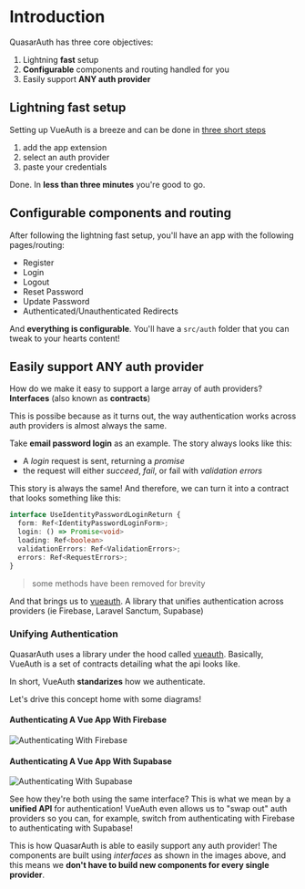 # Introduction

QuasarAuth has three core objectives:
1. Lightning **fast** setup
2. **Configurable** components and routing handled for you
3. Easily support **ANY auth provider**

## Lightning fast setup
Setting up VueAuth is a breeze and can be done in [three short steps](/guide/getting-started)
1. add the app extension
2. select an auth provider
3. paste your credentials

Done. In **less than three minutes** you're good to go.

## Configurable components and routing
After following the lightning fast setup, you'll have an app with the following pages/routing:
- Register
- Login
- Logout
- Reset Password
- Update Password
- Authenticated/Unauthenticated Redirects

And **everything is configurable**. You'll have a `src/auth` folder that you can tweak to your hearts content!

## Easily support ANY auth provider
How do we make it easy to support a large array of auth providers?
**Interfaces** (also known as **contracts**)

This is possibe because as it turns out, the way authentication works across auth providers is almost always the same.

Take **email password login** as an example. The story always looks like this:
- A *login* request is sent, returning a *promise*
- the request will either *succeed*, *fail*, or fail with *validation errors*

This story is always the same! And therefore, we can turn it into a contract that looks something like this:

```ts
interface UseIdentityPasswordLoginReturn {
  form: Ref<IdentityPasswordLoginForm>;
  login: () => Promise<void>
  loading: Ref<boolean>
  validationErrors: Ref<ValidationErrors>;
  errors: Ref<RequestErrors>;
}
```
> some methods have been removed for brevity

And that brings us to [vueauth](https://vueauth.com). A library that unifies authentication across providers (ie Firebase, Laravel Sanctum, Supabase)

### Unifying Authentication
QuasarAuth uses a library under the hood called [vueauth](https://vueauth.com). Basically, VueAuth is a set of contracts detailing what the api looks like.

In short, VueAuth **standarizes** how we authenticate.

Let's drive this concept home with some diagrams!

#### Authenticating A Vue App With Firebase
![Authenticating With Firebase](/images/authenticating-vue-with-firebase.png)

#### Authenticating A Vue App With Supabase
![Authenticating With Supabase](/images/authenticating-vue-with-supabase.png)

See how they're both using the same interface? This is what we mean by a **unified API** for authentication! VueAuth even allows us to "swap out" auth providers so you can, for example, switch from authenticating with Firebase to authenticating with Supabase!

This is how QuasarAuth is able to easily support any auth provider! The components are built using *interfaces* as shown in the images above, and this means we **don't have to build new components for every single provider**.